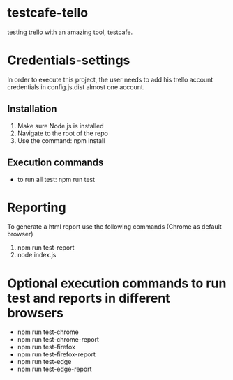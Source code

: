 # testcafe-tello
testing trello with an amazing tool, testcafe.

# Credentials-settings
In order to execute this project, the user needs to add his trello account credentials
in config.js.dist almost one account.

## Installation
1. Make sure Node.js is installed
2. Navigate to the root of the repo
3. Use the command: npm install 

## Execution commands
- to run all test: npm run test

# Reporting
To generate a html report use the following commands (Chrome as default browser)
1. npm run test-report
2. node index.js

# Optional execution commands to run test and reports in different browsers
- npm run test-chrome
- npm run test-chrome-report
- npm run test-firefox
- npm run test-firefox-report
- npm run test-edge
- npm run test-edge-report

